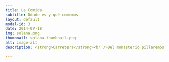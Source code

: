 ```yaml
---
title: La Comida
subtitle: Dónde es y qué comemos
layout: default
modal-id: 3
date: 2014-07-18
img: solana.png
thumbnail: solana-thumbnail.png
alt: image-alt
description: <strong>Carretera</strong><br />Del monasterio pillaremos el coche unos 40 minutos (30 para ir a Jaca y 10 para ir a Novés). A la Casa La Solana <a href="https://goo.gl/maps/wJCy9yMxpt8aSHDWA">(GPS)</a><br /><br />La carretera es bacheada, una típica de pueblo perdido de todo (que es el caso). El GPS apunta la zona donde hay que aparcar, si tu GPS te dice que subas una cuesta para entrar al pueblo, no le hagas caso, y sigue recto. Sino llegarás a la puerta de la iglesia con el pulso un poco más acelarado que antes :-) La casa está en la parte baja del pueblo, cerca de los campos.<br /><br /><strong>La comida</strong><br />Nuestra idea es pillar comida que hayamos pedido por encargo esa misma semana en Jaca y subirla a la casa rural (donde las neverás deberían estar llenas de bebida y algo de fruta). Llevábamos en mente subir paellas (de rape y marisco, y de verduras) algún entrante y algún postre rico para que nos entre sueño.<br />Si alguien tiene alguna intolerancia o preferencia, avisadlo al confirmar, que no nos costará nada tenerlo en cuenta y pillar más variedad. Sobre la bebida. Ya que todos vamos allí en coche y ya conocéis nuestro amor al alcohol... bueno, pedid y se os atenderá en condiciones.<br /><br /><strong>Después de la comida</strong><br />Alguna cafetera pondremos para repartir entre todos y tocará un buen #sobrelamarcha improvisando un poco.

---
```

